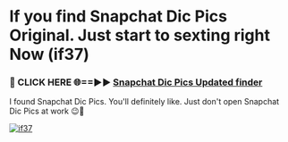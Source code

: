 # If you find Snapchat Dic Pics Original. Just start to sexting right Now (if37)

<h3>🔴 CLICK HERE 🌐==►► <a href="https://tinyurl.com/mtbk5fxa" rel="nofollow">Snapchat Dic Pics Updated finder</a></h3>

I found Snapchat Dic Pics. You'll definitely like. Just don't open Snapchat Dic Pics at work 😉💬

[![if37](https://i.imgur.com/Q8WKrnY.jpeg)](https://tinyurl.com/mtbk5fxa)

